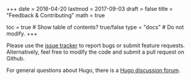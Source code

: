 +++
date = 2016-04-20
lastmod = 2017-09-03
draft = false
title = "Feedback & Contributing"
math = true

toc = true  # Show table of contents? true/false
type = "docs"  # Do not modify.
+++

Please use the [issue tracker](https://github.com/gcushen/hugo-academic/issues) to report bugs or submit feature requests. Alternatively, feel free to modify the code and submit a pull request on Github.

For general questions about Hugo, there is a [Hugo discussion forum](http://discuss.gohugo.io).

